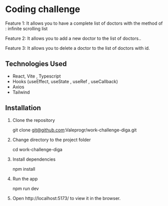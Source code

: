 # Coding challenge
Feature 1:
It allows you to have a complete list of doctors with the method of : infinite scrolling list

Feature 2:
It allows you to add a new doctor to the list of doctors..

Feature 3:
It allows you to delete a doctor to the list of doctors with id.

## Technologies Used

- React, Vite , Typescript
- Hooks (useEffect, useState , useRef , useCallback)
- Axios
- Tailwind

## Installation

1. Clone the repository

   git clone git@github.com:Valeprogr/work-challenge-diga.git

2. Change directory to the project folder

   cd work-challenge-diga

3. Install dependencies

   npm install

4. Run the app

   npm run dev

5. Open http://localhost:5173/ to view it in the browser.

